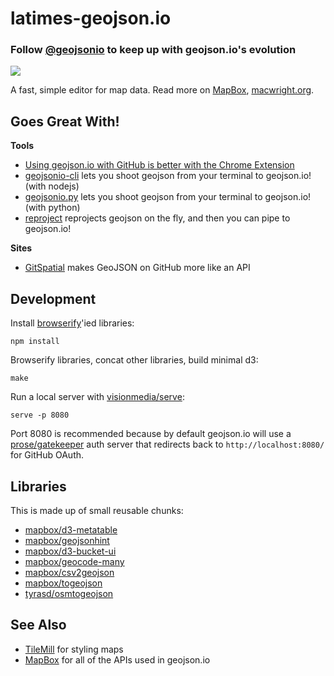 # latimes-geojson.io

### Follow [@geojsonio](https://twitter.com/geojsonio) to keep up with geojson.io's evolution

![](http://i.cloudup.com/kz3BAF7Hnx.png)

A fast, simple editor for map data. Read more on [MapBox](http://www.mapbox.com/blog/geojsonio-announce/),
[macwright.org](http://macwright.org/2013/07/26/geojsonio.html).

## Goes Great With!

**Tools**

* [Using geojson.io with GitHub is better with the Chrome Extension](https://chrome.google.com/webstore/detail/geojsonio/oibjgofbhldcajfamjganpeacipebckp)
* [geojsonio-cli](https://github.com/mapbox/geojsonio-cli) lets you shoot geojson from your terminal to geojson.io! (with nodejs)
* [geojsonio.py](https://github.com/jwass/geojsonio.py) lets you shoot geojson from your terminal to geojson.io! (with python)
* [reproject](https://github.com/perliedman/reproject) reprojects geojson on the fly, and then you can pipe to geojson.io!

**Sites**

* [GitSpatial](http://gitspatial.com/) makes GeoJSON on GitHub more like an API

## Development

Install [browserify](https://github.com/substack/node-browserify)'ied libraries:

    npm install

Browserify libraries, concat other libraries, build minimal d3:

    make

Run a local server with [visionmedia/serve](https://github.com/visionmedia/serve):

    serve -p 8080

Port 8080 is recommended because by default geojson.io will use a
[prose/gatekeeper](https://github.com/prose/gatekeeper) auth server that redirects
back to `http://localhost:8080/` for GitHub OAuth.

## Libraries

This is made up of small reusable chunks:

* <a href='http://github.com/mapbox/d3-metatable'>mapbox/d3-metatable</a>
* <a href='http://github.com/mapbox/geojsonhint'>mapbox/geojsonhint</a>
* <a href='http://github.com/mapbox/d3-bucket-ui'>mapbox/d3-bucket-ui</a>
* <a href='http://github.com/mapbox/geocode-many'>mapbox/geocode-many</a>
* <a href='http://github.com/mapbox/csv2geojson'>mapbox/csv2geojson</a>
* <a href='http://github.com/mapbox/togeojson'>mapbox/togeojson</a>
* <a href='https://github.com/tyrasd/osmtogeojson'>tyrasd/osmtogeojson</a>

## See Also

* [TileMill](http://www.mapbox.com/tilemill/) for styling maps
* [MapBox](http://www.mapbox.com/) for all of the APIs used in geojson.io
